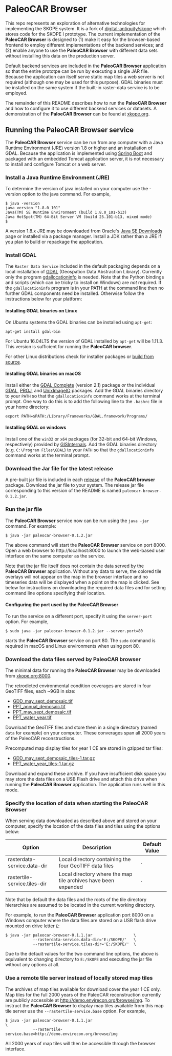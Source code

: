 PaleoCAR Browser
================

This repo represents an exploration of alternative technologies for implementing the SKOPE system.  It is a fork of [digital-antiquity/skope](https://github.com/digital-antiquity/skope) 
which stores code for the SKOPE I prototype.  The current implementation of the **PaleoCAR Browser** is designed to (1) make it easy for the browser-based frontend to employ different implementations of the backend services; and (2) enable anyone to use the **PaleoCAR Browser** with different data sets without installing this data on the production server.

Default backend services are included in the **PaleoCAR Browser** application so that the entire prototpe can be run by executing a single JAR file. Because the application can itself serve static map tiles a web server is not required (although one may be used for this purpose). GDAL binaries must be installed on the same system if the built-in raster-data service is to be employed.

The remainder of this README describes how to run the **PaleoCAR Browser** and how to configure it to use different backend services or datasets. A demonstration of the **PaloeCAR Browser** can be found at [xkope.org](http://www.xkope.org/).

Running the PaleoCAR Browser service
------------------------------------
The **PaleoCAR Browser** service can be run from any computer with a Java Runtime Environment (JRE) version 1.8 or higher and an installation of GDAL. Because the application is implemented using [Spring Boot](http://projects.spring.io/spring-boot/) and packaged with an embedded Tomcat application server, it is not necessary to install and configure Tomcat or a web server.

### Install a Java Runtime Environment (JRE)

To determine the version of java installed on your computer use the -version option to the java command. For example,

    $ java -version
    java version "1.8.0_101"
    Java(TM) SE Runtime Environment (build 1.8.0_101-b13)
    Java HotSpot(TM) 64-Bit Server VM (build 25.101-b13, mixed mode)
    $

A version 1.8.x JRE may be downloaded from Oracle's [Java SE Downloads](http://www.oracle.com/technetwork/java/javase/downloads/jdk8-downloads-2133151.html) page or installed via a package manager. Install a JDK rather than a JRE if you plan to build or repackage the application.

### Install GDAL 

The `Raster Data Service` included in the default packaging depends on a local installation of [GDAL](http://www.gdal.org/) (Geospation Data Abstraction Library).  Currently only the program [gdallocationinfo](http://www.gdal.org/gdallocationinfo.html) is needed.  Note that the Python bindings and scripts (which can be tricky to install on Windows) are *not* required.  If the `gdallocationinfo` program is in your PATH at the command line then no further GDAL components need be installed.  Otherwise follow the instructions below for your platform:

#### Installing GDAL binaries on Linux

On Ubuntu systems the GDAL binaries can be installed using `apt-get`:

    apt-get install gdal-bin

For Ubuntu 16.04LTS the version of GDAL installed by `apt-get` will be 1.11.3. This version is sufficient for running the **PaleoCAR browser**.

For other Linux distributions check for installer packages or [build from source](http://trac.osgeo.org/gdal/wiki/BuildHints).

#### Installing GDAL binaries on macOS

Install either the [GDAL Complete](http://www.kyngchaos.com/software:frameworks#gdal_complete) (version 2.1) package *or* the individual [GDAL](http://www.kyngchaos.com/software:frameworks#gdal), [PROJ](http://www.kyngchaos.com/software:frameworks#proj), and [UnixImageIO](http://www.kyngchaos.com/software:frameworks#uniximageio) packages.  Add the GDAL binaries directory to your `PATH` so that the `gdallocationinfo` command works at the terminal prompt.  One way to do this is to add the following line to the `.bashrc` file in your home directory:

    export PATH=$PATH:/Library/Frameworks/GDAL.framework/Programs/

#### Installing GDAL on windows

Install one of the `win32` or `x64` packages (for 32-bit and 64-bit Windows, respectively) provided by [GISInternals](http://www.gisinternals.com/release.php). Add the GDAL binaries directory (e.g. `C:\Program Files\GDAL`) to your `PATH` so that the `gdallocationinfo` command works at the terminal prompt.


### Download the Jar file for the latest release

A pre-built jar file is included in each [release](https://github.com/openskope/paleocar-browser/releases) of the **PaleoCAR browser** package.  Download the jar file to your system.  The release jar file corresponding to this version of the README is named `paleocar-browser-0.1.2.jar`.

### Run the jar file

The **PaleoCAR Browser** service now can be run using the `java -jar` command. For example:

    $ java -jar paleocar-browser-0.1.2.jar

The above command will start the **PaleoCAR Browser** service on port 8000.  Open a web browser to http://localhost:8000 to launch the web-based user interface on the same computer as the service.

Note that the jar file itself does not contain the data served by the **PaleoCAR Browser** application. Without any data to serve, the colored tile overlays will not appear on the map in the browser interface and no timeseries data will be displayed when a point on the map is clicked. See below for instructions on downloading the required data files and for setting command line options specifying their location.

#### Configuring the port used by the PaleoCAR Browser

To run the service on a different port, specify it using the `server-port` option. For example,

    $ sudo java -jar paleocar-browser-0.1.2.jar --server.port=80

starts the **PaleoCAR Browser** service on port 80. The `sudo` command is required in macOS and Linux environments when using port 80.

### Download the data files served by PaleoCAR browser

The minimal data for running the **PaleoCAR Browser** may be downloaded from [xkope.org:8000](http://xkope.org:8000).

The retrodicted environmental condition coverages are stored in four GeoTIFF files, each ~9GB in size:
    
* [GDD_may_sept_demosaic.tif](http://xkope.org:8000/GDD_may_sept_demosaic.tif)
* [PPT_annual_demosaic.tif](xkope.org:8000/PPT_annual_demosaic.tif)
* [PPT_may_sept_demosaic.tif](http://xkope.org:8000/PPT_may_sept_demosaic.tif)
* [PPT_water_year.tif](http://xkope.org:8000/PPT_water_year.tif)

Download the GeoTIFF  files and store them in a single directory (named `data` for example) on your computer.   These converages span all 2000 years of the PaleoCAR reconstructions. 

Precomputed map display tiles for year 1 CE are stored in gzipped tar files:

* [GDD_may_sept_demosaic_tiles-1.tar.gz](http://xkope.org:8000/GDD_may_sept_demosaic_tiles-1.tar.gz)
* [PPT_water_year_tiles-1.tar.gz](http://xkope.org:8000/PPT_water_year_tiles-1.tar.gz)

Download and expand these archive. If you have insufficient disk space you may store the data files on a USB Flash drive and attach this drive when running the **PaleoCAR Browser** application.  The application runs well in this mode.

### Specify the location of data when starting the PaleoCAR Browser

When serving data downloaded as described above and stored on your computer, specify the location of the data files and tiles using the options below:

Option                       | Description                                                    | Default Value
-----------------------------|----------------------------------------------------------------|--------------
rasterdata-service.data-dir  | Local directory containing the four GeoTIFF data files         | `.`
rastertile-service.tiles-dir | Local directory where the map tile archives have been expanded | `.`

Note that by default the data files and the roots of the tile directory hierarchies are assumed to be located in the current working directory.

For example, to run the **PaleoCAR Browser** application port 8000 on a Windows computer where the data files are stored on a USB flash drive mounted on drive letter `E`:

    $ java -jar paleocar-browser-0.1.1.jar                  \
                --rasterdata-service.data-dir='E:/SKOPE/'   \
                --rastertile-service.tiles-dir='E:/SKOPE/'  \

Due to the default values for the two command line options, the above is equivalent to changing directory to `E:/SKOPE` and executing the jar file without any options at all.

### Use a remote tile server instead of locally stored map tiles

The archives of map tiles available for download cover the year 1 CE only.  Map tiles for the full 2000 years of the PaleoCAR reconstruction currently are publicly accessible at http://demo.envirecon.org/browse/img.  To instruct the **PaleoCAR Browser** to display map tiles available from this map tile server use the `--rastertile-service.base` option. For example,

    $ java -jar paleocar-browser-0.1.1.jar                                      \             
                --rastertile-service.base=http://demo.envirecon.org/browse/img

All 2000 years of map tiles will then be accessible through the browser interface.
